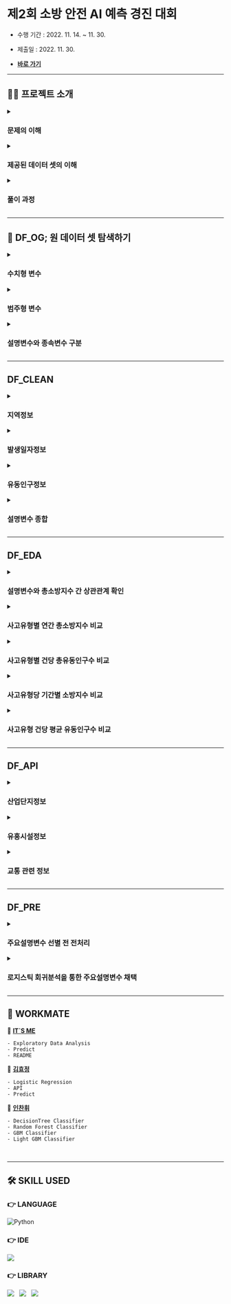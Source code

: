 # 제2회 소방 안전 AI 예측 경진 대회

- 수행 기간 : 2022. 11. 14. ~ 11. 30.

- 제출일 : 2022. 11. 30.

- [**바로 가기**](http://www.dataslab.co.kr/aicon)

---

## 💁‍♂️ 프로젝트 소개

<details><summary><h3>문제의 이해</h3></summary>

</details>

<details><summary><h3>제공된 데이터 셋의 이해</h3></summary>

- `dataset.csv`
  - **자료(row)** : 총 302,168개

  - **변수(column)** : 총 65가지
    - 지역정보 (5개 칼럼)
    - 발생일자정보
    - 유동인구정보 (28개 칼럼)
    - 사고유형별 소방지수정보 (31개 칼럼)

  - **결측치** : 존재하지 않음

</details>

<details><summary><h3>풀이 과정</h3></summary>

1. **DF_OG** : 원 데이터 셋 파악하기

2. **DF_CLEAN** : 데이터 클렌징

3. **DF_EDA** : 탐색적 자료 분석 및 시각화

4. **DF_API** : 가설 설정 및 해당 가설에 부합하는 외부 API 추가
  
5. **DF_PRE** : 분류분석을 위한 전처리
  
6. **DF_ML** : 분류분석 알고리즘을 통한 분류 모델 설계
  
7. **DF_PREDICT** : 설계된 모델을 통한 예측

</details>

---

## 🔎 DF_OG; 원 데이터 셋 탐색하기

<details><summary><h3>수치형 변수</h3></summary>

- **유동인구정보 (28개 칼럼)**
  - 자료형 : 숫자형
  
  - 정보 : 통신사 제공 자료를 토대로 측정한 해당 row의 성별 및 연령별 유동인구수
  
  - 이상치 존재함
    - 4사분위수와 1, 2, 3사분위수 간 격차가 상당함
    - 모든 칼럼의 4사분위수가 네 자릿수 이상임
    - 이에 반해 3사분위수는 한 자릿수임
  
  - 세부 칼럼 목록
    - 남성 : `M00`, `M10`, `M15`, …, `M70` (14개)
    - 여성 : `F00`, `F10`, `F15`, …, `F70` (14개)

- **사고유형별 소방지수정보 (31개 칼럼)**
  - 자료형 : 숫자형
  
  - 정보 : 해당 row의 사고유형별 소방차량 출동횟수
  
  - 이상치 존재함
    - 모든 칼럼의 4사분위수는 2건을 넘지 않음
    - 모든 칼럼의 3사분위수는 0임
    - 즉, 0건의 비율이 매우 높음
    - 또한 하루 동안 동일 격자에 동일 사고유형으로 소방차량이 출동한 횟수는 최대 2건을 넘지 않음
  
  - 세부 칼럼 목록
<div align="center">

| 순번 | 사고유형(영문) | 사고유형(한글) | 비고 |
|---|---|---|---|
| 0 | HGTPOJ_ACDNT_OCRN_CNT | 고온체사고 |  |
| 1 | PNTRINJ_OCRN_CNT | 관통상 |  |
| 2 | MCHN_ACDNT_OCRN_CNT | 기계사고 |  |
| 3 | ETC_OCRN_CNT | 기타 |  |
| 4 | BLTRM_OCRN_CNT | 둔상 |  |
| 5 | ACDNT_INJ_OCRN_CNT | 사고부상 |  |
| 6 | EXCL_DISEASE_OCRN_CNT | 질병외 |  |
| 7 | VHC_ACDNT_OCRN_CNT | 탈것사고 |  |
| 8 | HRFAF_OCRN_CNT | 낙상 |  |
| 9 | AGRCMCHN_ACDNT_OCRN_CNT | 농기계사고 | 연간 총소방지수 0 |
| 10 | DRKNSTAT_OCRN_CNT | 단순주취 |  |
| 11 | ANML_INSCT_ACDNT_OCRN_CNT | 동물곤충사고 |  |
| 12 | FLPS_ACDNT_OCRN_CNT | 동승자사고 |  |
| 13 | UNKNWN_OCRN_CNT | 미상 |  |
| 14 | PDST_ACDNT_OCRN_CNT | 보행자사고 |  |
| 15 | LACRTWND_OCRN_CNT | 열상 |  |
| 16 | MTRCYC_ACDNT_OCRN_CNT | 오토바이사고 |  |
| 17 | THML_DAMG_OCRN_CNT | 온열손상 |  |
| 18 | DRV_ACDNT_OCRN_CNT | 운전자사고 |  |
| 19 | DRWNG_OCRN_CNT | 익수 |  |
| 20 | PRGNTW_ACDNT_OCRN_CNT | 임산부사고 |  |
| 21 | BCYC_ACDNT_OCRN_CNT | 자전거사고 |  |
| 22 | ELTRC_ACDNT_OCRN_CNT | 전기사고 |  |
| 23 | POSNG_OCRN_CNT | 중독 |  |
| 24 | ASPHYXIA_OCRN_CNT | 질식 |  |
| 25 | FALLING_OCRN_CNT | 추락 |  |
| 26 | FLAME_OCRN_CNT | 화염 |  |
| 27 | CHMC_SBSTNC_ACDNT_OCRN_CNT | 화학물질사고 |  |
| 28 | WETHR_ACDNT_OCRN_CNT | 날씨사고 | 연간 총소방지수 0 |
| 29 | SXAL_ASALT_OCRN_CNT | 성폭행 | 연간 총소방지수 0 |
| 30 | BURN_OCRN_CNT | 화상 |  |  

</div>
</details>

<details><summary><h3>범주형 변수</h3></summary>

- **지역정보 (5개 칼럼)**
  
  - `GRID_ID`
    - 자료형 : 숫자형
    - 정보 : 공모전 주최 측에서 임의로 설정한 강원도 원주시 지역구분코드
    - 고유값 856개
  
  - `GRID_X_AXIS`
    - 자료형 : 숫자형
    - 정보 : 해당 row의 `GRID_ID`가 가리키는 X축 좌표
    - 고유값 41개
  
  - `GRID_Y_AXIS`
    - 자료형 : 숫자형
    - 정보 : 해당 row의 `GRID_ID`가 가리키는 Y축 좌표
    - 고유값 40개
  
  - `DONG_NM`
    - 자료형 : 문자열
    - 정보 : 해당 row의 실제 지역구분명(동/리 단위)
    - 고유값 74개
  
  - `DONG_CD`
    - 자료형 : 숫자형
    - 정보 : 해당 row의 실제 지역구분코드
    - 고유값 73개

- **발생일자정보 (1개 칼럼)**
  
  - `OCRN_YMD`
  
    - 자료형 : 문자열
    - 정보 : 해당 row의 발생일자 (년/월/일)
    - 12월에 해당하는 자료가 누락되어 있음

</details>
  
<details><summary><h3>설명변수와 종속변수 구분</h3></summary>

- **설명변수(Feature Columns)**
  
  - 지역정보
  - 발생일자정보
  - 유동인구정보

- **종속변수(Target Columns)**
  
  - 각 사고유형별 소방지수
  
</details>

---

## DF_CLEAN

<details><summary><h3>지역정보</h3></summary>

- `GRID_ID` : 최종으로 예측해야 할 정보이므로 남겨둠

- `GRID_X_AXIS`, `GRID_Y_AXIS` : 지도 시각화 이후 삭제 예정

- `DONG_NM`, `DONG_CD` : 외부 API 추가 이후 삭제 예정

</details>

<details><summary><h3>발생일자정보</h3></summary>

- 변수 `OCRN_YMD`를 네 개 변수로 세분화함
  
      MONTH, WEEKDAY, SEASON, HOLIDAY

- `YEAR` : 발생년도에 관한 정보
  
  - 예측하고자 하는 일자에 대하여 유의미한 정보를 제공한다고 볼 수 없으므로 삭제함
    
    - 모든 자료의 발생년도는 2021년임

- `MONTH` : 발생월에 관한 정보

      1, 2, 3, ..., 12

- `DAY` : 발생일에 관한 정보
  - 해당 변수는 범주형 변수에 해당하므로 값의 크기가 하니라 고유값이 중요함
  - 예측하고자 하는 일자에 대하여 유의미한 정보를 제공한다고 볼 수 없으므로 삭제함
    - 예측하고자 하는 일자
    
          28(2월)
          30(4, 6, 9, 11월)
          31(1, 3, 5, 7, 8, 10, 12월)
    
    - 해당 변수가 제공하고 있는 정보
    
          1, 2, ..., 27(1~12월)
          28, 29(1, 3, ..., 12월)
          30(1, 2, 3, 5, 7, 8, 10, 12월)

- `SEASON` : 발생계절에 관한 정보

      0 : 봄(3, 4, 5월)
      1 : 여름(6, 7, 8월)
      2 : 가을(9, 10, 11월)
      3 : 겨울(12, 1, 2월)

- `HOLIDAY` : 휴일여부에 관한 정보

      0 : 휴일아님(공휴일이 아닌 평일)
      1 : 휴일임(공휴일 및 주말)
    
</details>

<details><summary><h3>유동인구정보</h3></summary>

- 성별 및 유사생활패턴에 따라 적절히 결합하여 7개 변수로 재구분함
  
      PEOPLE, MAN, WOMAN, CHILD, YOUTH, MIDDLE, OLDER

- `PEOPLE` : 총유동인구

- 성별에 따른 구분
  - `MAN` : 남성유동인구; `M00`, `M10`, `M15`, …, `M70`
  - `WOMAN` : 여성유동인구; `F00`, `F10`, `F15`, …, `F70`

- 유사생활패턴에 따른 구분

  - `CHILD` : 미성년
    - 20세 미만 남성 및 여성
    - 미취학아동 및 초/중/고등학생으로서 보호자에 의해 활동이 제약되는 나이

  - `YOUTH` : 청년
    - 20세 이상 35세 미만 남성 및 여성
    - 자기결정권을 지니고 직장 등으로부터 비교적 자유로운 나이

  - `MIDDLE` : 중장년
    - 35세 이상 60세 미만 남성 및 여성
    - 경제권을 지니고 주로 직장에 상주하는 나이

  - `OLDER` : 노년
    - 60세 이상 남성 및 여성
    - 직장에서 은퇴하고 신체가 쇠약한 나이

</details>

<details><summary><h3>설명변수 종합</h3></summary>

- 범주형 변수
  
  - 지역정보 : `GRID_ID`, ~`GRID_X_AXIS`~, ~`GRID_Y_AXIS`~, ~`DONG_NM`~, ~`DONG_CD`~
  - 발생일자정보 : `MONTH`, `WEEKDAY`, `SEASON`, `HOLIDAY`

- 수치형 변수
  
  - 유동인구정보 : `PEOPLE`, `MAN`, `WOMAN`, `CHILD`, `YOUTH`, `MIDDLE`, `OLDER`
</details>

---

## DF_EDA

<details><summary><h3>설명변수와 총소방지수 간 상관관계 확인</h3></summary>

![상관계수](https://user-images.githubusercontent.com/116495744/206858084-63bd7d86-5ac2-4b07-a07a-4d45836689a3.png)

![1_기간별 총소방지수 비교](https://user-images.githubusercontent.com/116495744/206858096-a82cb69a-c431-4c41-af1e-e912a967f636.png)

</details>

<details><summary><h3>사고유형별 연간 총소방지수 비교</h3></summary>

![2-1_사고유형별 연간 총소방지수 비교](https://user-images.githubusercontent.com/116495744/206866048-fc723d71-2e5b-4e95-81a7-75e12f43901c.png)

- `낙상(HRFAF_OCRN_CNT)` 연간 총소방지수가 다른 사고유형의 연간 총소방지수보다 압도적으로 높음

  - 모든 사고유형의 소방지수를 종합한 `총소방지수(TOTAL_CNT)`는 2827건임
  - `낙상(HRFAF_OCRN_CNT)` 연간 총소방지수는 981건임
  - 따라서 `낙상(HRFAF_OCRN_CNT)` 연간 총소방지수는 `총소방지수(TOTAL_CNT)`의 약 34.70%를 차지함
  - 두 번째로 높은 `질병외(EXCL_DISEASE_OCRN_CNT)` 총소방지수는 239건임
  - 따라서 첫 번째로 높은 사고유형과 두 번째로 높은 사고유형의 소방지수 간에는 약 4배의 격차가 있음

- `농기계사고(AGRCMCHN_ACDNT_OCRN_CNT)`, `날씨사고(WETHR_ACDNT_OCRN_CNT)`, `성폭행(SXAL_ASALT_OCRN_CNT)` 연간 총소방지수는 0건임

</details>

<details><summary><h3>사고유형별 건당 총유동인구수 비교</h3></summary>
  
![3_사고유형별 건당 유동인구수 비교](https://user-images.githubusercontent.com/116495744/206866096-b2cf2a9b-1552-49f1-a690-bc71feabc148.png)

- 사고유형별 연간 총소방지수와 건당 평균유동인구수 간 양의 상관관계가 존재한다고 볼 수 없음
  
  - 연간 총소방지수가 1건인 `관통상(PNTRINJ_OCRN_CNT)`의 평균유동인구수가 가장 많음
  - 반면, 연간 총소방지수가 가장 높은 `낙상(HRFAF_OCRN_CNT)`의 평균유동인구수는 중위권임

</details>

<details><summary><h3>사고유형당 기간별 소방지수 비교</h3></summary>

- **계절별**

  ![4_사고유형당 기간별 소방지수 비교](https://user-images.githubusercontent.com/116495744/206866127-677e2b81-7b1e-49db-a621-1901dcc0ec8a.png)  

- **월별**
  
  ![4-1](https://user-images.githubusercontent.com/116495744/206866184-6727bb86-32ee-482e-b5f2-f8229af58548.png)

- **요일별**
  
  ![4-2](https://user-images.githubusercontent.com/116495744/206866200-e1217f56-7230-4f22-a00f-c0ef1aca8708.png)

- **휴일여부**  
  
  ![4-3](https://user-images.githubusercontent.com/116495744/206866201-3ab3cfc2-1430-430e-946b-e6e4362eb146.png)

- 전반적으로 각 사고유형 소방지수의 기간별 양상이 `총소방지수(TOTAL_CNT)`와 유사하다고 볼 수 없음
  
  - 계절별 : 가을, 여름, 봄, 겨울 순으로 소방지수가 높은 양상을 보이는 사고유형이 많지 않음
  - 월별 : 7월 소방지수가 높은 사고유형이 많지 않음
  - 요일별 : 수요일 소방지수가 가장 낮고, 수요일에서 멀어질수록 소방지수가 높아지는 양상을 보이는 사고유형이 많지 않음
  - 단, 휴일여부의 경우, 모든 사고유형에 대하여 휴일인 경우가 휴일아님인 경우보다 소방지수가 높지 않음

- `낙상(HRFAF_OCRN_CNT)` 소방지수의 기간별 양상이 `총소방지수(TOTAL_CNT)`와 유사함
  
  - `낙상(HRFAF_OCRN_CNT)` 소방지수가 압도적으로 높음
  - 때문에 `총소방지수(TOTAL_CNT)` 집계 및 시각화 결과가 `낙상(HRFAF_OCRN_CNT)`에 편향된 결과로 나타난 것으로 
  - 다만, `낙상(HRFAF_OCRN_CNT)` 월별 소방지수의 경우, `총소방지수(TOTAL_CNT)`와 달리 7월이 아닌 8월이 가장 높았음
  
  
</details>

<details><summary><h3>사고유형 건당 평균 유동인구수 비교</h3></summary>

- **성별**
  
  ![5-1](https://user-images.githubusercontent.com/116495744/206866508-2b6b6595-10f6-4e9b-8034-3f944e02f9d0.png)

- **연령 및 생활패턴별**
  
  ![5_사고유형 건당 유동인구수 비교](https://user-images.githubusercontent.com/116495744/206866520-0fdf24ba-7d42-435f-9cb6-b6e352fc218d.png)

  
</details>

---

## DF_API

<details><summary><h3>산업단지정보</h3></summary>

- 가설
  
  - 지역 내 산업단지 존재 여부가 해당 지역의 특정 사고유형 발생 횟수에 영향을 미칠 것임  
    - `고온체사고(HGTPOJ_ACDNT_OCRN_CNT)`
    - `관통상(PNTRINJ_OCRN_CNT)`
    - `기계사고(MCHN_ACDNT_OCRN_CNT)`
    - `둔상(BLTRM_OCRN_CNT)`
    - `전기사고(ELTRC_ACDNT_OCRN_CNT)`
    - `화학물질사고(CHMC_SBSTNC_ACDNT_OCRN_CNT)` 등

- 강원도 원주시내 지역별 산업단지 입주업체 현황에 관한 외부 API 활용
  
  - 2022년 6월 15일 강원도 원주시 기업지원일자리과에서 배포한 ‘산업농공단지 입주업체 현황’ 자료를 활용함
    - 출처 : [**2020년 말 기준 강원도 원주시 산업농공단지 입주업체 현황**](https://www.wonju.go.kr/www/selectBbsNttView.do?key=2637&bbsNo=181&nttNo=360570&searchCtgry=&searchCnd=all&searchKrwd=&pageIndex=1&integrDeptCode=)

- 이진범주형 변수 `INDUSTRY` 추가
  - 산업단지가 위치한 곳은 1, 산업단지가 위치하지 않는 곳은 0으로 표기함
  - 원 데이터 셋 `02.dataset.csv`의 변수 `DONG_NM`을 참조함

</details>

<details><summary><h3>유흥시설정보</h3></summary>

- 통념
  - 유흥시설에서 만취고객이 발생할 가능성이 높음
  - 만취 고객은 이성적 판단이 결여되어 사고에 휘말릴 가능성이 높음

- 가설
  - 지역 내 유흥시설 존재 여부가 특정 사고유형 발생 횟수에 영향을 미칠 것임
    - `단순주취(DRKNSTAT_OCRN_CNT)` 등
  
  - 유흥시설을 유흥주점과 단란주점으로 구체화함

- 강원도 원주시내 지역별 유흥주점 및 단란주점 입점 현황에 관한 외부 API 활용
  - 2022년 10월 13일 강원도 원주시 정보통신과에서 배포한 ‘강원도 원주시 유흥주점 정보' 자료를 참조함
    - 출처 : [**강원도 원주시 유흥주점 입점 현황**](https://www.data.go.kr/data/3069208/fileData.do?recommendDataYn=Y)
  
  - 2022년 8월 23일 강원도 원주시 정보통신과에서 배포한 ‘강원도 원주시 단란주점 정보' 자료를 참조함
    - 출처 : [**강원도 원주시 단란주점 입점 현황**](https://www.data.go.kr/data/3069204/fileData.do?recommendDataYn=Y)

- 수치형 변수 `BAR` 추가
  - 유흥시설의 경우 여러 지역에 두루 분포하고 있고, 특정 지역에 밀집되어 있음
  - 때문에 1개 이상 입점한 지역을 1로 처리하는 이진범주형 변수로 생성하면 밀집 지역에 대하여 차별을 둘 수 없음
  - 반면, 지역별 입점갯수를 값으로 가지는 수치형 변수로 생성하면 밀집지역에 가중치를 두는 효과를 낼 수 있음
  - 따라서 수치형으로 생성함
  - 원 데이터 셋 `02.dataset.csv`의 변수 `DONG_NM`을 참조함

</details>

<details><summary><h3>교통 관련 정보</h3></summary>

- 현상
  - 특정 유형의 공간에 대하여 유독 소방지수가 높았음
    - 주거시설 : 집(61.7%), 집단거주시설(2.2%)
    - 교통시설 : 도로(12.5%), 도로외교통지역(6.4%)

  - 2021년 6월 1일 소방청에서 배포한 ‘2021년 119구급서비스 통계 연보’ 78쪽을 참조함
    - 참고 자료 : [2021년 소방청 통계 연보 78쪽](https://www.nfa.go.kr/nfa/releaseinformation/statisticalinformation/main/?boardId=bbs_0000000000000019&mode=view&cntId=34&category=&pageIdx=&searchCondition=&searchKeyword=)

- 가설
  - 지역 내 특정 공간유형의 존재 여부가 특정 사고유형 발생 횟수에 영향을 미칠 것임
  
  - 주거시설과 관련하여 연상되는 사고유형이 마땅히 존재하지 않음
  
  - 교통시설과 관련하여 연상되는 사고유형은 아래와 같음
    - `탈것사고(VHC_ACDNT_OCRN_CNT)`
    - `동승자사고(FLPS_ACDNT_OCRN_CNT)`
    - `보행자사고(PDST_ACDNT_OCRN_CNT)`
    - `오토바이사고(MTRCYC_ACDNT_OCRN_CNT)`
    - `운전자사고(DRV_ACDNT_OCRN_CNT)`

- 역가설
  - 위 다섯 가지 사고유형이 빈번하게 발생한 지역을 교통시설이 밀집된 곳이라고 가정할 수 있음

- 수치형 변수 `TRAFFIC` 추가
  - 유흥시설정보와 동일한 이유로 수치형으로 생성함
  - 원 데이터 셋 `02.dataset.csv`에서 교통 관련 사고유형의 소방지수에 대하여 격자를 기준으로 합계함
  - 해당 격자에 그 값을 표기함

</details>

---

## DF_PRE

<details><summary><h3>주요설명변수 선별 전 전처리</h3></summary>

- 불필요한 변수 삭제
  
- 범주형 변수 전처리

- 수치형 변수 전처리

- 종속변수를 이진범주형으로 변환
  
- 데이터 셋 분할

</details>

<details><summary><h3>로지스틱 회귀분석을 통한 주요설명변수 채택</h3></summary>
  
</details>

---

## 👭 WORKMATE

👨 [**IT`S ME**](https://github.com/jayarnim)

    - Exploratory Data Analysis
    - Predict
    - README

👩 [**김효정**](https://github.com/410am)

    - Logistic Regression
    - API
    - Predict

👨 [**인찬휘**](https://github.com/wassaa-1)

    - DecisionTree Classifier
    - Random Forest Classifier
    - GBM Classifier
    - Light GBM Classifier

<br>

---

## 🛠 SKILL USED

### 👉 LANGUAGE

<img alt="Python" src="https://img.shields.io/badge/python%20-%2314354C.svg?style=for-the-badge&logo=python&logoColor=white"/>

### 👉 IDE

<img src="https://img.shields.io/badge/Google%20Colab-F9AB00?style=for-the-badge&logo=Google Colab&logoColor=white"/>

### 👉 LIBRARY

<img src="https://img.shields.io/badge/numpy-013243?style=for-the-badge&logo=numpy&logoColor=white"/> &nbsp;
<img src="https://img.shields.io/badge/pandas-150458?style=for-the-badge&logo=pandas&logoColor=white"/> &nbsp;
<img src="https://img.shields.io/badge/scikitlearn-F7931E?style=for-the-badge&logo=scikit-learn&logoColor=white"/>
